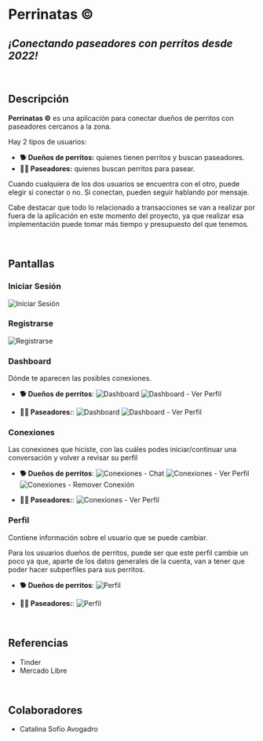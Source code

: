 # Perrinatas ©
## *¡Conectando paseadores con perritos desde 2022!*

<br>

## Descripción
**Perrinatas ©** es una aplicación para conectar dueños de perritos con paseadores cercanos a la zona.

Hay 2 tipos de usuarios:
- **🐕 Dueños de perritos:** quienes tienen perritos y buscan paseadores.
- **🚶‍♂️ Paseadores:** quienes buscan perritos para pasear.

Cuando cualquiera de los dos usuarios se encuentra con el otro, puede elegir si conectar o no. Si conectan, pueden seguir hablando por mensaje.

Cabe destacar que todo lo relacionado a transacciones se van a realizar por fuera de la aplicación en este momento del proyecto, ya que realizar esa implementación puede tomar más tiempo y presupuesto del que tenemos.

<br>

## Pantallas
### Iniciar Sesión
![Iniciar Sesión](https://drive.google.com/file/d/1EMOi6qwiji69ozcp06RfIaUg8wxTrlcr/view)

### Registrarse
![Registrarse](https://drive.google.com/file/d/1CMmY8xAUObV_8wf-zp1M_jBHaRl_2aIS/view)

### Dashboard
Dónde te aparecen las posibles conexiones.

- **🐕 Dueños de perritos**:
![Dashboard](https://drive.google.com/file/d/1teh_usHTAnfHh6OJLjfQSeOH6tzO6M5d/view)
![Dashboard - Ver Perfil](https://drive.google.com/file/d/1xSJh5m4gPp9NX9JSINxyq2tSa33JArvj/view)

- **🚶‍♂️ Paseadores:**:
![Dashboard](https://drive.google.com/file/d/1gLoVEEh8_hMroSMBh2c9iL-inY3v27Wi/view)
![Dashboard - Ver Perfil](https://drive.google.com/file/d/17MsArr08WISbAakZARotDGWHC2xsWJVL/view)

### Conexiones
Las conexiones que hiciste, con las cuáles podes iniciar/continuar una conversación y volver a revisar su perfil

- **🐕 Dueños de perritos**:
![Conexiones - Chat](https://drive.google.com/file/d/1ueaH_KykG-r6mlcTmrGMFEsWT04rT0gc/view)
![Conexiones - Ver Perfil](https://drive.google.com/file/d/1mWjBb3iRbnu6tqhxyLAwINNZ_cPGfXB0/view)
![Conexiones - Remover Conexión](https://drive.google.com/file/d/11kvy41V9XWJKIWCAm_DD_gS6RW72QeWI/view)

- **🚶‍♂️ Paseadores:**:
![Conexiones - Ver Perfil](https://drive.google.com/file/d/1cjSdiuEtYnAkGIOZ541kswEoT4J5LQe9/view)

### Perfil
Contiene información sobre el usuario que se puede cambiar.

Para los usuarios dueños de perritos, puede ser que este perfil cambie un poco ya que, aparte de los datos generales de la cuenta, van a tener que poder hacer subperfiles para sus perritos.

- **🐕 Dueños de perritos**:
![Perfil](https://drive.google.com/file/d/1mdPLqRmIRXVN05Gi8Tiol4k3ZZVvJYsK/view)

- **🚶‍♂️ Paseadores:**:
![Perfil](https://drive.google.com/file/d/1pNl_kZ3G_jBQumuhCPlpBidk3fUl0wQp/view)

<br>

## Referencias
- Tinder
- Mercado Libre

<br>

## Colaboradores
- Catalina Sofio Avogadro